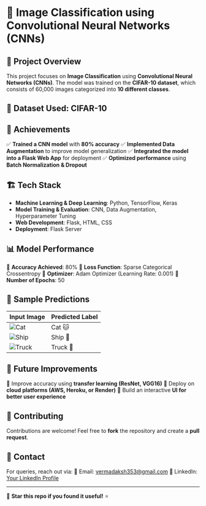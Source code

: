 # 🚀 Image Classification using Convolutional Neural Networks (CNNs)

## 📌 Project Overview
This project focuses on **Image Classification** using **Convolutional Neural Networks (CNNs)**. The model was trained on the **CIFAR-10 dataset**, which consists of 60,000 images categorized into **10 different classes**.

## 📂 Dataset Used: **CIFAR-10**

## 🎯 Achievements
✅ **Trained a CNN model** with **80% accuracy**
✅ **Implemented Data Augmentation** to improve model generalization
✅ **Integrated the model into a Flask Web App** for deployment
✅ **Optimized performance** using **Batch Normalization & Dropout**

## 🏗️ Tech Stack
- **Machine Learning & Deep Learning**: Python, TensorFlow, Keras
- **Model Training & Evaluation**: CNN, Data Augmentation, Hyperparameter Tuning
- **Web Development**: Flask, HTML, CSS
- **Deployment**: Flask Server

## 📊 Model Performance
📌 **Accuracy Achieved**: 80%
📌 **Loss Function**: Sparse Categorical Crossentropy
📌 **Optimizer**: Adam Optimizer (Learning Rate: 0.001)
📌 **Number of Epochs**: 50

## 📸 Sample Predictions
| Input Image | Predicted Label |
|------------|---------------|
| ![Cat](https://upload.wikimedia.org/wikipedia/commons/3/3a/Cat03.jpg) | Cat 🐱 |
| ![Ship](https://upload.wikimedia.org/wikipedia/commons/thumb/4/4d/A_ship_at_sea.jpg/800px-A_ship_at_sea.jpg) | Ship 🚢 |
| ![Truck](https://upload.wikimedia.org/wikipedia/commons/thumb/3/3e/Toy_truck.jpg/800px-Toy_truck.jpg) | Truck 🚚 |

## 📜 Future Improvements
🔹 Improve accuracy using **transfer learning (ResNet, VGG16)**
🔹 Deploy on **cloud platforms (AWS, Heroku, or Render)**
🔹 Build an interactive **UI for better user experience**

## 🤝 Contributing
Contributions are welcome! Feel free to **fork** the repository and create a **pull request**.

## 📩 Contact
For queries, reach out via:
📧 Email: vermadaksh353@gmail.com
🔗 LinkedIn: [Your LinkedIn Profile](https://www.linkedin.com/in/daksh-verma-210189248)

---
🚀 **Star this repo if you found it useful!** ⭐
